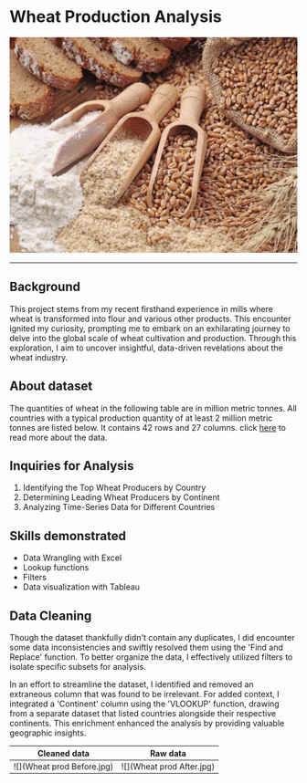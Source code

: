 # Wheat Production Analysis
![](Wheat.png.jpg)

---

## Background
This project stems from my recent firsthand experience in mills where wheat is transformed into flour and various other products. This encounter ignited my curiosity, prompting me to embark on an exhilarating journey to delve into the global scale of wheat cultivation and production. Through this exploration, I aim to uncover insightful, data-driven revelations about the wheat industry.


## About dataset
The quantities of wheat in the following table are in million metric tonnes. All countries with a typical production quantity of at least 2 million metric tonnes are listed below. It contains 42 rows and 27 columns. click  [here](https://www.kaggle.com/datasets/rajkumarpandey02/wheat-production-statistics) to read more about the data.


## Inquiries for Analysis
1. Identifying the Top Wheat Producers by Country
2. Determining Leading Wheat Producers by Continent
3. Analyzing Time-Series Data for Different Countries

## Skills demonstrated
  - Data Wrangling with Excel
  - Lookup functions
  - Filters
  - Data visualization with Tableau

## Data Cleaning
   Though the dataset thankfully didn't contain any duplicates, I did encounter some data inconsistencies and swiftly resolved them using the 'Find and Replace' function. To better organize the data, I effectively utilized filters to isolate specific subsets for analysis. 
   
   In an effort to streamline the dataset, I identified and removed an extraneous column that was found to be irrelevant. For added context, I integrated a 'Continent' column using the 'VLOOKUP' function, drawing from a separate dataset that listed countries alongside their respective continents. This enrichment enhanced the analysis by providing valuable geographic insights. 

   Cleaned data            |     Raw data
   :----------------------:|:---------------:
   ![](Wheat prod Before.jpg) | ![](Wheat prod After.jpg)
